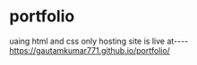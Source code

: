 # portfolio
uaing html and css only 
hosting site is live at----
https://gautamkumar771.github.io/portfolio/
